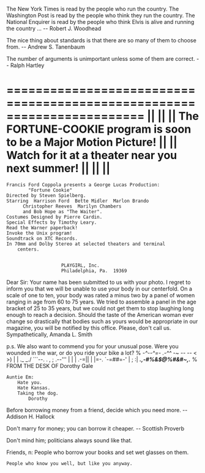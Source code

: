 
The New York Times is read by the people who run the country.  The
Washington Post is read by the people who think they run the country.
The National Enquirer is read by the people who think Elvis is alive
and running the country ...
		-- Robert J. Woodhead

The nice thing about standards is that there are so many of them to
choose from.
		-- Andrew S. Tanenbaum

The number of arguments is unimportant unless some of them are
correct.
		-- Ralph Hartley


=======================================================================
||								     ||
|| The FORTUNE-COOKIE program is soon to be a Major Motion Picture!  ||
||	   Watch for it at a theater near you next summer!	     ||
||								     ||
=======================================================================
	Francis Ford Coppola presents a George Lucas Production:
			"Fortune Cookie"
	Directed by Steven Spielberg.
	Starring  Harrison Ford  Bette Midler  Marlon Brando
		  Christopher Reeves  Marilyn Chambers
		  and Bob Hope as "The Waiter".
	Costumes Designed by Pierre Cardin.
	Special Effects by Timothy Leary.
	Read the Warner paperback!
	Invoke the Unix program!
	Soundtrack on XTC Records.
	In 70mm and Dolby Stereo at selected theaters and terminal
		centers.


						PLAYGIRL, Inc.
						Philadelphia, Pa.  19369
Dear Sir:
	Your name has been submitted to us with your photo.  I regret to
inform you that we will be unable to use your body in our centerfold.  On
a scale of one to ten, your body was rated a minus two by a panel of women
ranging in age from 60 to 75 years.  We tried to assemble a panel in the
age bracket of 25 to 35 years, but we could not get them to stop laughing
long enough to reach a decision.  Should the taste of the American woman
ever change so drastically that bodies such as yours would be appropriate
in our magazine, you will be notified by this office.  Please, don't call
us.
	Sympathetically,
	Amanda L. Smith

p.s.	We also want to commend you for your unusual pose.  Were you
	wounded in the war, or do you ride your bike a lot?
%
			_-^--^=-_
		   _.-^^          -~_
		_--                  --_
	       <                        >)
	       |                         |
		\._                   _./
		   ```--. . , ; .--'''
			 | |   |
		      .-=||  | |=-.
		      `-=#$%&%$#=-'
			 | ;  :|
		_____.,-#%&$@%#&#~,._____
%
				FROM THE DESK OF
				Dorothy Gale

	Auntie Em:
		Hate you.
		Hate Kansas.
		Taking the dog.
			Dorothy


Before borrowing money from a friend, decide which you need more.
		-- Addison H. Hallock


Don't marry for money; you can borrow it cheaper.
		-- Scottish Proverb


Don't mind him; politicians always sound like that.


Friends, n:
	People who borrow your books and set wet glasses on them.

	People who know you well, but like you anyway.
